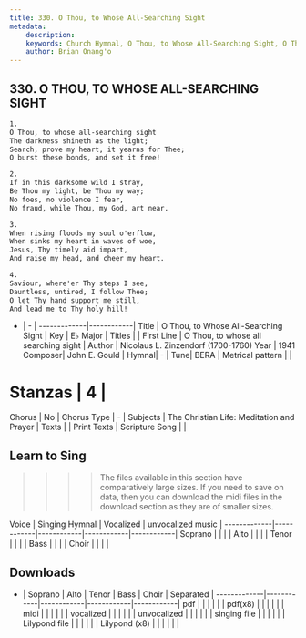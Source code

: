 ```yaml
---
title: 330. O Thou, to Whose All-Searching Sight
metadata:
    description: 
    keywords: Church Hymnal, O Thou, to Whose All-Searching Sight, O Thou, to whose all searching sight, 
    author: Brian Onang'o
---
```



## 330. O THOU, TO WHOSE ALL-SEARCHING SIGHT

```txt
1.
O Thou, to whose all-searching sight 
The darkness shineth as the light; 
Search, prove my heart, it yearns for Thee; 
O burst these bonds, and set it free! 

2.
If in this darksome wild I stray, 
Be Thou my light, be Thou my way; 
No foes, no violence I fear, 
No fraud, while Thou, my God, art near. 

3.
When rising floods my soul o'erflow, 
When sinks my heart in waves of woe, 
Jesus, Thy timely aid impart, 
And raise my head, and cheer my heart. 

4.
Saviour, where'er Thy steps I see, 
Dauntless, untired, I follow Thee; 
O let Thy hand support me still, 
And lead me to Thy holy hill!
```

- |   -  |
-------------|------------|
Title | O Thou, to Whose All-Searching Sight |
Key | E♭ Major |
Titles |  |
First Line | O Thou, to whose all searching sight |
Author | Nicolaus L. Zinzendorf (1700-1760)
Year | 1941
Composer| John E. Gould |
Hymnal|  - |
Tune| BERA |
Metrical pattern | |
# Stanzas | 4 |
Chorus | No |
Chorus Type | - |
Subjects | The Christian Life: Meditation and Prayer |
Texts |  |
Print Texts | 
Scripture Song |  |
  
## Learn to Sing

>>>> The files available in this section have comparatively large sizes. If you need to save on data, then you can download the midi files in the download section as they are of smaller sizes.

Voice |  Singing Hymnal | Vocalized | unvocalized music |
-------------|------------|------------|------------|------------|
Soprano | | | |
Alto | | | |
Tenor | | | |
Bass | | | |
Choir | | | |

## Downloads

- |  Soprano | Alto | Tenor | Bass | Choir | Separated |
-------------|------------|------------|------------|------------|
pdf | | | | | |
pdf(x8) | | | | | |
midi | | | | | |
vocalized | | | | | |
unvocalized | | | | | |
singing file | | | | | |
Lilypond file | | | | | |
Lilypond (x8) | | | | | |
  